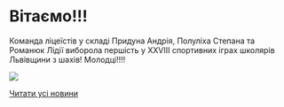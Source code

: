 # Вітаємо!!!

Команда ліцеїстів у складі Придуна Андрія, Полуліха Степана та Романюк Лідії виборола першість у XXVIII спортивних іграх школярів Львівщини з шахів! Молодці!!!!

![](/images/blog/вітаємо/шахи2018.jpg)

[Читати усі новини](/news)
